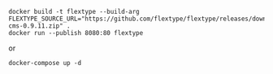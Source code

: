```shell script
docker build -t flextype --build-arg FLEXTYPE_SOURCE_URL="https://github.com/flextype/flextype/releases/download/v0.9.11/flextype-cms-0.9.11.zip" .
docker run --publish 8080:80 flextype
```

or

```shell script
docker-compose up -d
```
